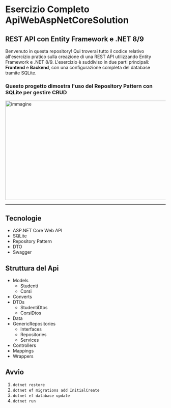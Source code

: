 # Esercizio Completo ApiWebAspNetCoreSolution
## REST API con Entity Framework e .NET 8/9 

Benvenuto in questa repository! 
Qui troverai tutto il codice relativo all'esercizio pratico sulla creazione di una REST API utilizzando Entity Framework e .NET 8/9. 
L'esercizio è suddiviso in due parti principali: **Frontend** e **Backend**, con una configurazione completa del database tramite SQLite.

### Questo progetto dimostra l'uso del Repository Pattern con SQLite per gestire CRUD

<img width="518" height="312" alt="immagine" src="https://github.com/user-attachments/assets/33ac4328-ef9c-410d-af87-26c7ff54c3a2" />

____________________________________________________________________________________________________________

## Tecnologie
- ASP.NET Core Web API
- SQLite
- Repository Pattern
- DTO
- Swagger

## Struttura del Api
- Models
    - Studenti 
    - Corsi 
- Converts
- DTOs
    - StudentiDtos 
    - CorsiDtos 
- Data
- GenericRepositories
  - Interfaces
  - Repositories
  - Services
- Controllers
-  Mappings
-  Wrappers

## Avvio
1. `dotnet restore`
2. `dotnet ef migrations add InitialCreate`
3. `dotnet ef database update`
4. `dotnet run`

